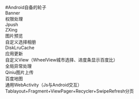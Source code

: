 #Android自备的轮子<br/>
Banner<br/>
权限处理<br/>
Jpush<br/>
ZXing<br/>
图片预览<br/>
自定义选择相册<br/>
DiskLruCache<br/>
应用更新<br/>
自定义View（WheelView城市选择、进度条显示百度比）<br/>
全局异常处理<br/>
Qiniu图片上传<br/>
百度地图<br/>
通用WebActivity（Js与Android交互）<br/>
Tablayout+Fragment+ViewPager+Recycler+SwipeRefresh分页


